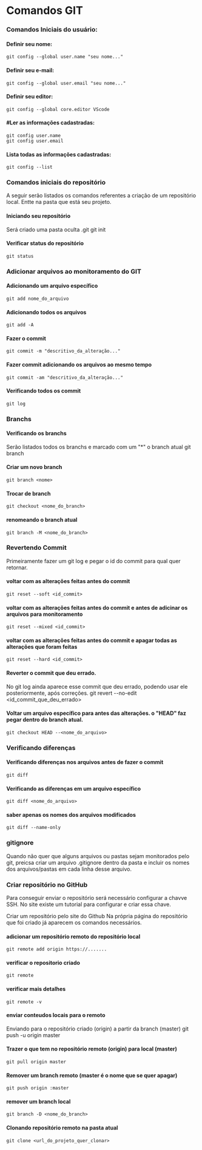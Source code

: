 # Comandos GIT

### Comandos Iniciais do usuário:

#### Definir seu nome:
    git config --global user.name "seu nome..."

#### Definir seu e-mail:
    git config --global user.email "seu nome..."

#### Definir seu editor:
    git config --global core.editor VScode

#### #Ler as informações cadastradas:
    git config user.name
    git config user.email

#### Lista todas as informações cadastradas:
    git config --list



### Comandos iniciais do repositório
A seguir serão listados os comandos referentes a criação de um repositório local.
Entte na pasta que está seu projeto.

#### Iniciando seu repositório
Será criado uma pasta oculta .git
    git init

#### Verificar status do repositório
    git status

### Adicionar arquivos ao monitoramento do GIT
#### Adicionando um arquivo específico
    git add nome_do_arquivo
#### Adicionando todos os arquivos
    git add -A
#### Fazer o commit
    git commit -m "descritivo_da_alteração..."
#### Fazer commit adicionando os arquivos ao mesmo tempo
    git commit -am "descritivo_da_alteração..."
#### Verificando todos os commit
    git log


### Branchs
#### Verificando os branchs
Serão listados todos os branchs e marcado com um "*" o branch atual 
    git branch
#### Criar um novo branch
    git branch <nome>
#### Trocar de branch
    git checkout <nome_do_branch>
#### renomeando o branch atual
    git branch -M <nome_do_branch>

### Revertendo Commit
Primeiramente fazer um git log e pegar o id do commit para qual quer retornar.
#### voltar com as alterações feitas antes do commit
    git reset --soft <id_commit>
#### voltar com as alterações feitas antes do commit e antes de adicinar os arquivos para monitoramento
    git reset --mixed <id_commit>
#### voltar com as alterações feitas antes do commit e apagar todas as alterações que foram feitas
    git reset --hard <id_commit>

#### Reverter o commit que deu errado. 
No git log ainda aparece esse commit que deu errado, podendo usar ele posteriormente, após correções.
    git revert --no-edit <id_commit_que_deu_errado>

#### Voltar um arquivo específico para antes das alterações. o "HEAD" faz pegar dentro do branch atual.
    git checkout HEAD --<nome_do_arquivo>

### Verificando diferenças
#### Verificando diferenças nos arquivos antes de fazer o commit
    git diff
#### Verificando as diferenças em um arquivo específico
    git diff <nome_do_arquivo>
#### saber apenas os nomes dos arquivos modificados
    git diff --name-only


### gitignore
Quando não quer que alguns arquivos ou pastas sejam monitorados pelo git, preicsa criar um arquivo .gitignore dentro da pasta e incluir os nomes dos arquivos/pastas em cada linha desse arquivo.


### Criar repositório no GitHub
Para conseguir enviar o repositório será necessário configurar a chavve SSH. No site existe um tutorial para configurar e criar essa chave.

Criar um repositório pelo site do Github
Na própria página do repositório que foi criado já aparecem os comandos necessários.

#### adicionar um repositório remoto do repositório local 
    git remote add origin https://.......
#### verificar o repositorio criado
    git remote
#### verificar mais detalhes
    git remote -v

#### enviar conteudos locais para o remoto
Enviando para o repositório criado (origin) a partir da branch (master)
    git push -u origin master

#### Trazer o que tem no repositório remoto (origin) para local (master)
    git pull origin master

#### Remover um branch remoto (master é o nome que se quer apagar)
    git push origin :master
#### remover um branch local
    git branch -D <nome_do_branch>


#### Clonando repositório remoto na pasta atual
    git clone <url_do_projeto_quer_clonar>
